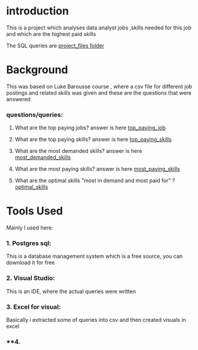 # introduction

This is a project which analyses data analyst jobs ,skills needed for this job and which are the highest paid skills

The SQL queries are [project_files folder](/project_files/)

# Background

This was based on Luke Barousse course , where a csv file for different job postings and related skills was given
and these are the questions that were answered 

### questions/queries:
1. What are the top paying jobs? answer is here [top_paying_job](/project_files/1.top_paying_job.sql/)

2. What are the top paying skills? answer is here [top_paying_skills](/project_files/2.%20top_paying_job_skills.sql)

3. What are the most demanded skills? answer is here [most_demanded_skills](/project_files/3.%20most_indemand_skills.sql)

4. What are the most paying skills? answer is here [most_paying_skills](/project_files/4.%20top_paying_skills.sql)

5. What are the optimal skills "most in demand and most paid for" ? [optimal_skills](/project_files/5.optimal_skills.sql)

# Tools Used

Mainly I used here:

### **1. Postgres sql:**

This is a database management system which is a free source, you can download it for free

### **2. Visual Studio:**

This is an IDE, where the actual queries were written

### **3. Excel for visual:**

Basically i extracted some of queries into csv and then created visuals in excel

### **4. 




